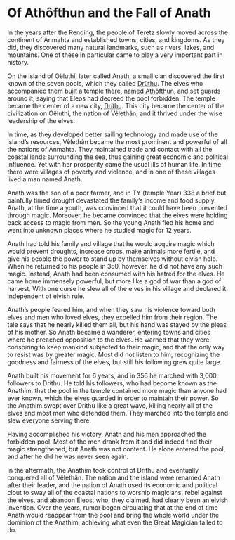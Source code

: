 # Of Athôfthun and the Fall of Anath

In the years after the Rending, the people of Teretz slowly moved across the continent of Anmahta and established towns, cities, and kingdoms. As they did, they discovered many natural landmarks, such as rivers, lakes, and mountains. One of these in particular came to play a very important part in history.

On the island of Oëluthí, later called Anath, a small clan discovered the first known of the seven pools, which they called <abbr title="Sacred Pool">Drüthu</abbr>. The elves who accompanied them built a temple there, named <abbr title="Temple of the Pool">Athôfthun</abbr>, and set guards around it, saying that Éleos had decreed the pool forbidden. The temple became the center of a new city, <abbr title="Pool City">Dríthu</abbr>. This city became the center of the civilization on Oëluthí, the nation of Vêlethân, and it thrived under the wise leadership of the elves.

In time, as they developed better sailing technology and made use of the island’s resources, Vêlethân became the most prominent and powerful of all the nations of Anmahta. They maintained trade and contact with all the coastal lands surrounding the sea, thus gaining great economic and political influence. Yet with her prosperity came the usual ills of human life. In time there were villages of poverty and violence, and in one of these villages lived a man named Anath.

Anath was the son of a poor farmer, and in TY (temple Year) 338 a brief but painfully timed drought devastated the family’s income and food supply. Anath, at the time a youth, was convinced that it could have been prevented through magic. Moreover, he became convinced that the elves were holding back access to magic from men. So the young Anath fled his home and went into unknown places where he studied magic for 12 years.

Anath had told his family and village that he would acquire magic which would prevent droughts, increase crops, make animals more fertile, and give his people the power to stand up by themselves without elvish help. When he returned to his people in 350, however, he did not have any such magic. Instead, Anath had been consumed with his hatred for the elves. He came home immensely powerful, but more like a god of war than a god of harvest. With one curse he slew all of the elves in his village and declared it independent of elvish rule.

Anath’s people feared him, and when they saw his violence toward both elves and men who loved elves, they expelled him from their region. The tale says that he nearly killed them all, but his hand was stayed by the pleas of his mother. So Anath became a wanderer, entering towns and cities where he preached opposition to the elves. He warned that they were conspiring to keep mankind subjected to their magic, and that the only way to resist was by greater magic. Most did not listen to him, recognizing the goodness and fairness of the elves, but still his following grew quite large.

Anath built his movement for 6 years, and in 356 he marched with 3,000 followers to Dríthu. He told his followers, who had become known as the Anathim, that the pool in the temple contained more magic than anyone had ever known, which the elves guarded in order to maintain their power. So the Anathim swept over Dríthu like a great wave, killing nearly all of the elves and most men who defended them. They marched into the temple and slew everyone serving there.

Having accomplished his victory, Anath and his men approached the forbidden pool. Most of the men drank from it and did indeed find their magic strengthened, but Anath was not content. He alone entered the pool, and after he did he was never seen again.

In the aftermath, the Anathim took control of Dríthu and eventually conquered all of Vêlethân. The nation and the island were renamed Anath after their leader, and the nation of Anath used its economic and political clout to sway all of the coastal nations to worship magicians, rebel against the elves, and abandon Éleos, who, they claimed, had clearly been an elvish invention. Over the years, rumor began circulating that at the end of time Anath would reappear from the pool and bring the whole world under the dominion of the Anathim, achieving what even the Great Magician failed to do.
